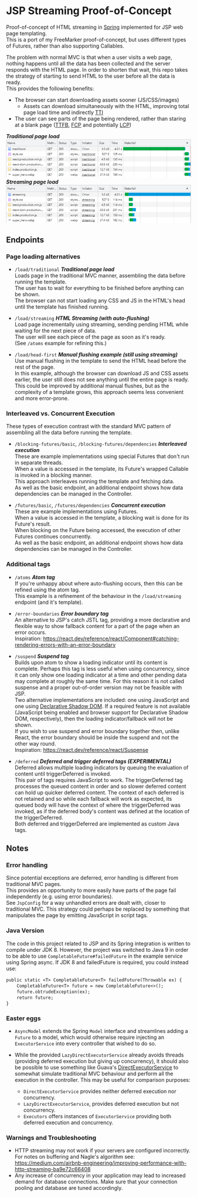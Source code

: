 # JSP Streaming Proof-of-Concept

Proof-of-concept of HTML streaming in [Spring](https://spring.io/projects/spring-boot) implemented for JSP web page templating.  
This is a port of my FreeMarker proof-of-concept, but uses different types of Futures, rather than also supporting Callables.

The problem with normal MVC is that when a user visits a web page,
nothing happens until all the data has been collected and the server responds with the HTML page.
In order to shorten that wait, this repo takes the strategy of starting to send HTML to the user before all the data is ready.  
This provides the following benefits:
- The browser can start downloading assets sooner (JS/CSS/images)
    - Assets can download simultaneously with the HTML, improving total page load time and indirectly [TTI](https://web.dev/tti/)
- The user can see parts of the page being rendered, rather than staring at a blank page
  ([TTFB](https://web.dev/ttfb/), [FCP](https://web.dev/fcp/) and potentially [LCP](https://web.dev/lcp/))

***Traditional page load***  
![Traditional page network requests](/markdown_assets/load_traditional.png)  
***Streaming page load***  
![Streaming page network requests](/markdown_assets/load_streaming.png)


## Endpoints


### Page loading alternatives
- `/load/traditional` ***Traditional page load***  
  Loads page in the traditional MVC manner, assembling the data before running the template.  
  The user has to wait for everything to be finished before anything can be shown.  
  The browser can not start loading any CSS and JS in the HTML's head until the template has finished running.


- `/load/streaming` ***HTML Streaming (with auto-flushing)***  
  Load page incrementally using streaming, sending pending HTML while waiting for the next piece of data.  
  The user will see each piece of the page as soon as it's ready.  
  (See `/atoms` example for refining this.)


- `/load/head-first` ***Manual flushing example (still using streaming)***  
  Use manual flushing in the template to send the HTML head before the rest of the page.  
  In this example, although the browser can download JS and CSS assets earlier,
  the user still does not see anything until the entire page is ready. This could be improved by additional manual flushes,
  but as the complexity of a template grows, this approach seems less convenient and more error-prone.


### Interleaved vs. Concurrent Execution

These types of execution contrast with the standard MVC pattern of assembling all the data before running the template.

- `/blocking-futures/basic`, `/blocking-futures/dependencies` ***Interleaved execution***  
  These are example implementations using special Futures that don't run in separate threads.  
  When a value is accessed in the template, its Future's wrapped Callable is invoked in a blocking manner.  
  This approach interleaves running the template and fetching data.  
  As well as the basic endpoint, an additional endpoint shows how data dependencies can be managed in the Controller.


- `/futures/basic`, `/futures/dependencies` ***Concurrent execution***  
  These are example implementations using Futures.  
  When a value is accessed in the template, a blocking wait is done for its Future's result.  
  When blocking on the Future being accessed, the execution of other Futures continues concurrently.  
  As well as the basic endpoint, an additional endpoint shows how data dependencies can be managed in the Controller.


### Additional tags

- `/atoms` ***Atom tag***  
  If you're unhappy about where auto-flushing occurs, then this can be refined using the atom tag.  
  This example is a refinement of the behaviour in the `/load/streaming` endpoint (and it's template).


- `/error-boundaries` ***Error boundary tag***  
  An alternative to JSP's catch JSTL tag, providing a more declarative and flexible way
  to show fallback content for a part of the page when an error occurs.  
  Inspiration: https://react.dev/reference/react/Component#catching-rendering-errors-with-an-error-boundary


- `/suspend` ***Suspend tag***  
  Builds upon atom to show a loading indicator until its content is complete.
  Perhaps this tag is less useful when using concurrency, since it can only show one
  loading indicator at a time and other pending data may complete at roughly the same time.
  For this reason it is not called suspense and a proper out-of-order version
  may not be feasible with JSP.  
  Two alternative implementations are included: one using JavaScript and one using [Declarative Shadow DOM](https://web.dev/articles/declarative-shadow-dom).
  If a required feature is not available (JavaScript being enabled and browser support for Declarative Shadow DOM, respectively),
  then the loading indicator/fallback will not be shown.  
  If you wish to use suspend and error boundary together then, unlike React,
  the error boundary should be inside the suspend and not the other way round.  
  Inspiration: https://react.dev/reference/react/Suspense


- `/deferred` ***Deferred and trigger deferred tags (EXPERIMENTAL)***  
  Deferred allows multiple loading indicators by queuing the evaluation of content until triggerDeferred is invoked.  
  This pair of tags requires JavaScript to work. The triggerDeferred tag processes
  the queued content in order and so slower deferred content can hold up quicker deferred content.
  The context of each deferred is not retained and so while each fallback will work as expected,
  its queued body will have the context of where the triggerDeferred was invoked,
  as if the deferred body's content was defined at the location of the triggerDeferred.  
  Both deferred and triggerDeferred are implemented as custom Java tags.


## Notes

### Error handling

Since potential exceptions are deferred, error handling is different from traditional MVC pages.  
This provides an opportunity to more easily have parts of the page fail independently (e.g. using error boundaries).  
See `JspConfig` for a way unhandled errors are dealt with, closer to traditional MVC.
This strategy could perhaps be replaced by something that manipulates the page by emitting JavaScript in script tags. 

### Java Version

The code in this project related to JSP and its Spring integration is written to compile under JDK 8.
However, the project was switched to Java 9 in order to be able to use `CompletableFuture#failedFuture`
in the example service using Spring async. If JDK 8 and failedFuture is required, you could instead use:
```
public static <T> CompletableFuture<T> failedFuture(Throwable ex) {
    CompletableFuture<T> future = new CompletableFuture<>();
    future.obtrudeException(ex);
    return future;
}
```

### Easter eggs

- `AsyncModel` extends the Spring `Model` interface and streamlines adding a `Future` to a model,
which would otherwise require injecting an `ExecutorService` into every controller that wished to do so.


- While the provided `LazyDirectExecutorService` already avoids threads (providing deferred execution but giving up 
concurrency), it should also be possible to use something like Guava's [DirectExecutorService](https://guava.dev/releases/snapshot-jre/api/docs/com/google/common/util/concurrent/MoreExecutors.html#newDirectExecutorService())
to somewhat simulate traditional MVC behaviour and perform all the execution in the controller. 
This may be useful for comparison purposes:
  - `DirectExecutorService` provides neither deferred execution nor concurrency.
  - `LazyDirectExecutorService`, provides deferred execution but not concurrency.
  - `Executors` offers instances of `ExecutorService` providing both deferred execution and concurrency. 


### Warnings and Troubleshooting

- HTTP streaming may not work if your servers are configured incorrectly. For notes on buffering and Nagle's algorithm see:
https://medium.com/airbnb-engineering/improving-performance-with-http-streaming-ba9e72c66408
- Any increase of concurrency in your application may lead to increased demand for database connections.
  Make sure that your connection pooling and database are tuned accordingly.
